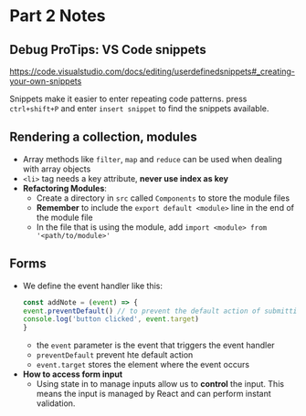 # Part 2 Notes

## Debug ProTips: VS Code snippets
https://code.visualstudio.com/docs/editing/userdefinedsnippets#_creating-your-own-snippets

Snippets make it easier to enter repeating code patterns. press `ctrl+shift+P` and enter `insert snippet` to find the snippets available. 

## Rendering a collection, modules
* Array methods like `filter`, `map` and `reduce` can be used when dealing with array objects
* `<li>` tag needs a key attribute, **never use index as key**
* **Refactoring Modules**:
    * Create a directory in `src` called `Components` to store the module files
    * **Remember** to include the `export default <module>` line in the end of the module file
    * In the file that is using the module, add `import <module> from '<path/to/module>'`
## Forms
* We define the event handler like this:
    ```javascript
    const addNote = (event) => {
    event.preventDefault() // to prevent the default action of submitting the form.
    console.log('button clicked', event.target)
    }
    ```
    * the `event` parameter is the event that triggers the event handler
    * `preventDefault` prevent hte default action
    * `event.target` stores the element where the event occurs
* **How to access form input**
    * Using state in to manage inputs allow us to **control** the input. This means the input is managed by React and can perform instant validation.